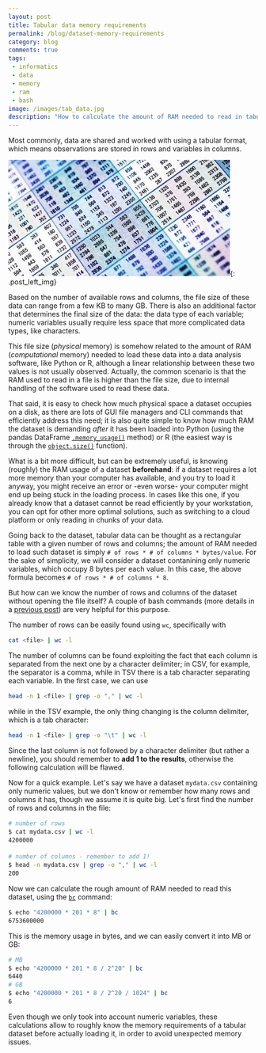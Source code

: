 ```yaml
---
layout: post
title: Tabular data memory requirements
permalink: /blog/dataset-memory-requirements
category: blog
comments: true
tags: 
 - informatics
 - data
 - memory
 - ram
 - bash
image: /images/tab_data.jpg
description: "How to calculate the amount of RAM needed to read in tabular data."
---
```


Most commonly, data are shared and worked with using a tabular format, which means observations are stored in rows and variables in columns.  

![Tabular data](/images/tab_data.jpg){: .post_left_img}

Based on the number of available rows and columns, the file size of these data can range from a few KB to many GB. There is also an additional factor that determines the final size of the data: the data type of each variable; numeric variables usually require less space that more complicated data types, like characters.  

This file size (*physical* memory) is somehow related to the amount of RAM (*computational* memory) needed to load these data into a data analysis software, like Python or R, although a linear relationship between these two values is not usually observed. Actually, the common scenario is that the RAM used to read in a file is higher than the file size, due to internal handling of the software used to read these data.  

That said, it is easy to check how much physical space a dataset occupies on a disk, as there are lots of GUI file managers and CLI commands that efficiently address this need; it is also quite simple to know how much RAM the dataset is demanding *after* it has been loaded into Python (using the pandas DataFrame [`.memory_usage()`](https://pandas.pydata.org/pandas-docs/stable/generated/pandas.DataFrame.memory_usage.html) method) or R (the easiest way is through the [`object.size()`](https://stat.ethz.ch/R-manual/R-devel/library/utils/html/object.size.html) function).  

What is a bit more difficult, but can be extremely useful, is knowing (roughly) the RAM usage of a dataset **beforehand**: if a dataset requires a lot more memory than your computer has available, and you try to load it anyway, you might receive an error or -even worse- your computer might end up being stuck in the loading process. In cases like this one, if you already know that a dataset cannot be read efficiently by your workstation, you can opt for other more optimal solutions, such as switching to a cloud platform or only reading in chunks of your data.  

Going back to the dataset, tabular data can be thought as a rectangular table with a given number of rows and columns; the amount of RAM needed to load such dataset is simply `# of rows * # of columns * bytes/value`.  For the sake of simplicity, we will consider a dataset contanining only numeric variables, which occupy 8 bytes per each value. In this case, the above formula becomes `# of rows * # of columns * 8`.  

But how can we know the number of rows and columns of the dataset without opening the file itself? A couple of bash commands (more details in a [previous post](/blog/linux-terminal-commands)) are very helpful for this purpose.  

The number of rows can be easily found using `wc`, specifically with  

```bash
cat <file> | wc -l
```

The number of columns can be found exploiting the fact that each column is separated from the next one by a character delimiter; in CSV, for example, the separator is a comma, while in TSV there is a tab character separating each variable. In the first case, we can use  

```bash
head -n 1 <file> | grep -o "," | wc -l 
```

while in the TSV example, the only thing changing is the column delimiter, which is a tab character:  

```bash
head -n 1 <file> | grep -o "\t" | wc -l
```

Since the last column is not followed by a character delimiter (but rather a newline), you should remember to **add 1 to the results**, otherwise the following calculation will be flawed.  

Now for a quick example. Let's say we have a dataset `mydata.csv` containing only numeric values, but we don't know or remember how many rows and columns it has, though we assume it is quite big. Let's first find the number of rows and columns in the file:  

```bash
# number of rows 
$ cat mydata.csv | wc -l 
4200000

# number of columns - remember to add 1!
$ head -n mydata.csv | grep -o "," | wc -l
200
```

Now we can calculate the rough amount of RAM needed to read this dataset, using the [`bc`](https://ss64.com/bash/bc.html) command:  

```bash
$ echo "4200000 * 201 * 8" | bc 
6753600000
```

This is the memory usage in bytes, and we can easily convert it into MB or GB:  

```bash
# MB 
$ echo "4200000 * 201 * 8 / 2^20" | bc
6440 
# GB 
$ echo "4200000 * 201 * 8 / 2^20 / 1024" | bc
6
```

Even though we only took into account numeric variables, these calculations allow to roughly know the memory requirements of a tabular dataset before actually loading it, in order to avoid unexpected memory issues.  

